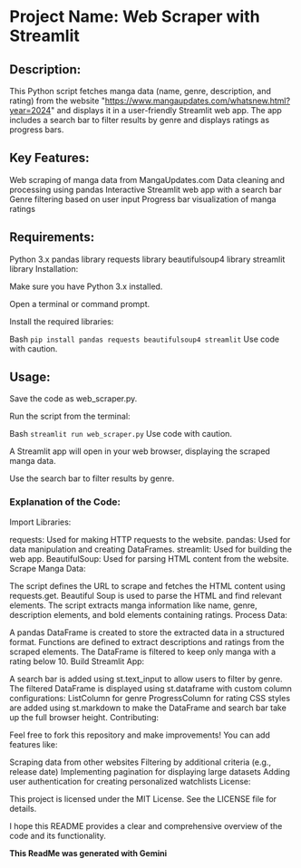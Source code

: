 # Project Name: Web Scraper with Streamlit

## Description:

This Python script fetches manga data (name, genre, description, and rating) from the website "https://www.mangaupdates.com/whatsnew.html?year=2024" and displays it in a user-friendly Streamlit web app. The app includes a search bar to filter results by genre and displays ratings as progress bars.

## Key Features:

Web scraping of manga data from MangaUpdates.com
Data cleaning and processing using pandas
Interactive Streamlit web app with a search bar
Genre filtering based on user input
Progress bar visualization of manga ratings

## Requirements:

Python 3.x
pandas library
requests library
beautifulsoup4 library
streamlit library
Installation:

Make sure you have Python 3.x installed.

Open a terminal or command prompt.

Install the required libraries:

Bash
`pip install pandas requests beautifulsoup4 streamlit`
Use code with caution.

## Usage:

Save the code as web_scraper.py.

Run the script from the terminal:

Bash
`streamlit run web_scraper.py`
Use code with caution.

A Streamlit app will open in your web browser, displaying the scraped manga data.

Use the search bar to filter results by genre.

### Explanation of the Code:

Import Libraries:

requests: Used for making HTTP requests to the website.
pandas: Used for data manipulation and creating DataFrames.
streamlit: Used for building the web app.
BeautifulSoup: Used for parsing HTML content from the website.
Scrape Manga Data:

The script defines the URL to scrape and fetches the HTML content using requests.get.
Beautiful Soup is used to parse the HTML and find relevant elements.
The script extracts manga information like name, genre, description elements, and bold elements containing ratings.
Process Data:

A pandas DataFrame is created to store the extracted data in a structured format.
Functions are defined to extract descriptions and ratings from the scraped elements.
The DataFrame is filtered to keep only manga with a rating below 10.
Build Streamlit App:

A search bar is added using st.text_input to allow users to filter by genre.
The filtered DataFrame is displayed using st.dataframe with custom column configurations:
ListColumn for genre
ProgressColumn for rating
CSS styles are added using st.markdown to make the DataFrame and search bar take up the full browser height.
Contributing:

Feel free to fork this repository and make improvements! You can add features like:

Scraping data from other websites
Filtering by additional criteria (e.g., release date)
Implementing pagination for displaying large datasets
Adding user authentication for creating personalized watchlists
License:

This project is licensed under the MIT License. See the LICENSE file for details.

I hope this README provides a clear and comprehensive overview of the code and its functionality.


**This ReadMe was generated with Gemini**